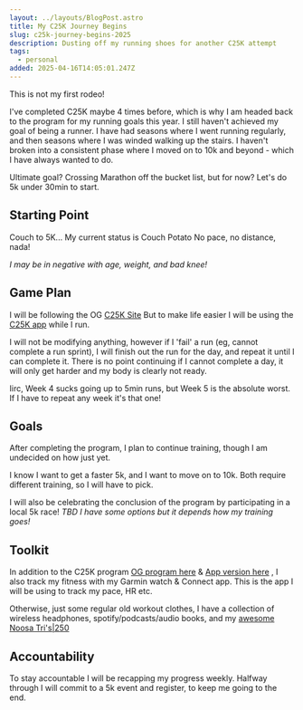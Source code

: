 ```yaml
---
layout: ../layouts/BlogPost.astro
title: My C25K Journey Begins
slug: c25k-journey-begins-2025
description: Dusting off my running shoes for another C25K attempt
tags:
  - personal
added: 2025-04-16T14:05:01.247Z
---
```


<span class="yellow">This is not my first rodeo!</span>


I've completed C25K maybe 4 times before, which is why I am headed back to the program for my running goals this year.
I still haven't achieved my goal of <span class="pink">being a runner</span>. I have had seasons where I went running regularly, and then seasons where I was winded walking up the stairs. I haven't broken into a consistent phase where I moved on to 10k and beyond - which I have always wanted to do.

<span class="blue">Ultimate goal?</span> Crossing Marathon off the bucket list, but for now? Let's do 5k under 30min to start.

## Starting Point

Couch to 5K... My current status is Couch Potato
No pace, no distance, nada!

*I may be in negative with age, weight, and bad knee!*

## Game Plan

I will be following the OG [C25K Site](https://c25k.com/c25k_plan/)
But to make life easier I will be using the [C25K app](http://www.c25kfree.com/) while I run.

I will not be modifying anything, however if I 'fail' a run (eg, cannot complete a run sprint), I will finish out the run for the day, and repeat it until I can complete it. There is no point continuing if I cannot complete a day, it will only get harder and my body is clearly not ready.

Iirc, Week 4 sucks going up to 5min runs, but Week 5 is the absolute worst. If I have to repeat any week it's that one!

## Goals

After completing the program, I plan to continue training, though I am undecided on how just yet.

I know I want to get a faster 5k, and I want to move on to 10k. Both require different training, so I will have to pick.

I will also be celebrating the conclusion of the program by participating in a local 5k race! *TBD I have some options but it depends how my training goes!*

## Toolkit

In addition to the C25K program [OG program here](https://c25k.com/c25k_plan/) &  [App version here](http://www.c25kfree.com/) , I also track my fitness with my Garmin watch & Connect app.
This is the app I will be using to track my pace, HR etc.

Otherwise, just some regular old workout clothes, I have a collection of wireless headphones, spotify/podcasts/audio books, and my [awesome Noosa Tri's|250](https://www.lauriesshoes.com/wp-content/uploads/2023/02/Asics-Womens-Noosa-Tri-14-Orange-PopBlazing-Coral.png)


## Accountability

To stay accountable I will be recapping my progress weekly.
Halfway through I will commit to a 5k event and register, to keep me going to the end.

```javascript
```
